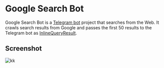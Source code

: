 # Google Search Bot

Google Search Bot is a [Telegram bot](https://core.telegram.org/bots) project that searches from the Web. It crawls search results from Google and passes the first 50 results to the Telegram bot as [InlineQueryResult](https://core.telegram.org/bots/api#inlinequeryresult).

## Screenshot

![kk](https://github.com/user-attachments/assets/18051bb1-d70f-4876-b6ec-9258e780b80b)

